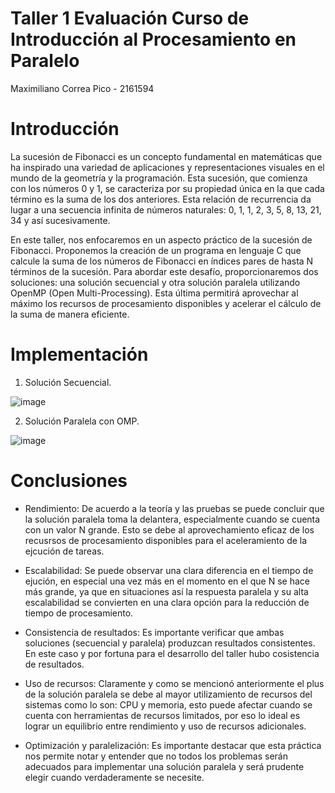 # Taller 1 Evaluación Curso de Introducción al Procesamiento en Paralelo 

Maximiliano Correa Pico - 2161594

# Introducción 

La sucesión de Fibonacci es un concepto fundamental en matemáticas que ha inspirado una variedad de aplicaciones y representaciones visuales en el mundo de la geometría y la programación. Esta sucesión, que comienza con los números 0 y 1, se caracteriza por su propiedad única en la que cada término es la suma de los dos anteriores. Esta relación de recurrencia da lugar a una secuencia infinita de números naturales: 0, 1, 1, 2, 3, 5, 8, 13, 21, 34 y así sucesivamente.

En este taller, nos enfocaremos en un aspecto práctico de la sucesión de Fibonacci. Proponemos la creación de un programa en lenguaje C que calcule la suma de los números de Fibonacci en índices pares de hasta N términos de la sucesión. Para abordar este desafío, proporcionaremos dos soluciones: una solución secuencial y otra solución paralela utilizando OpenMP (Open Multi-Processing). Esta última permitirá aprovechar al máximo los recursos de procesamiento disponibles y acelerar el cálculo de la suma de manera eficiente.

# Implementación

1) Solución Secuencial.

![image](https://github.com/Maxito06/IntroPP2161594/assets/117324114/51d4f020-3102-413a-a535-45b4ed874482)

2) Solución Paralela con OMP.

![image](https://github.com/Maxito06/IntroPP2161594/assets/117324114/0ddec32a-3898-47c9-8c9a-ae96bf283d7b)

# Conclusiones

* Rendimiento: De acuerdo a la teoría y las pruebas se puede concluir que la solución paralela toma la delantera, especialmente cuando se cuenta con un valor N grande. Esto se debe al aprovechamiento eficaz de los recusrsos de procesamiento disponibles para el aceleramiento de la ejcución de tareas.

* Escalabilidad: Se puede observar una clara diferencia en el tiempo de ejución, en especial una vez más en el momento en el que N se hace más grande, ya que en situaciones así la respuesta paralela y su alta escalabilidad se convierten en una clara opción para la reducción de tiempo de procesamiento.

* Consistencia de resultados: Es importante verificar que ambas soluciones (secuencial y paralela) produzcan resultados consistentes. En este caso y por fortuna para el desarrollo del taller hubo cosistencia de resultados.

* Uso de recursos: Claramente y como se mencionó anteriormente el plus de la solución paralela se debe al mayor utilizamiento de recursos del sistemas como lo son: CPU y memoria, esto puede afectar cuando se cuenta con herramientas de recursos limitados, por eso lo ideal es lograr un equilibrio entre rendimiento y uso de recursos adicionales.

* Optimización y paralelización: Es importante destacar que esta práctica nos permite notar y entender que no todos los problemas serán adecuados para implementar una solución paralela y será prudente elegir cuando verdaderamente se necesite.


